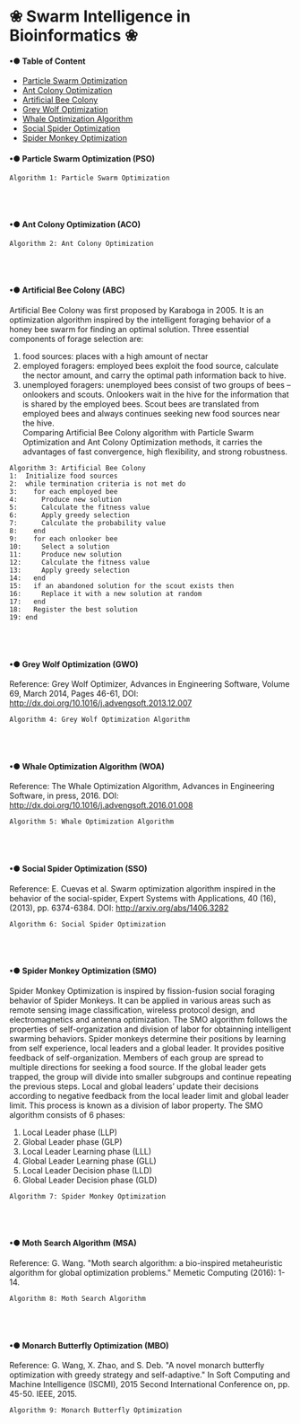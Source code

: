 # ❀ Swarm Intelligence in Bioinformatics ❀
#### •● Table of Content
- [Particle Swarm Optimization](#-particle-swarm-optimization-pso)
- [Ant Colony Optimization](#-ant-colony-optimization-aco)
- [Artificial Bee Colony](#-artificial-bee-colony-abc)
- [Grey Wolf Optimization](#-grey-wolf-optimization-gwo)
- [Whale Optimization Algorithm](#-whale-optimization-algorithm-woa)
- [Social Spider Optimization](#-social-spider-optimization-sso)
- [Spider Monkey Optimization](#-spider-monkey-optimization-smo)


#### •● Particle Swarm Optimization (PSO)
```
Algorithm 1: Particle Swarm Optimization

```
<br><br>

#### •● Ant Colony Optimization (ACO)
```
Algorithm 2: Ant Colony Optimization

```
<br><br>

#### •● Artificial Bee Colony (ABC)
Artificial Bee Colony was first proposed by Karaboga in 2005. It is an optimization algorithm inspired by the intelligent foraging behavior of a honey bee swarm for finding an optimal solution. Three essential components of forage selection are:
1)	food sources: places with a high amount of nectar 
2)	employed foragers: employed bees exploit the food source, calculate the nector amount, and carry the optimal path information back to hive.
3)	unemployed foragers: unemployed bees consist of two groups of bees – onlookers and scouts. Onlookers wait in the hive for the information that is shared by the employed bees. Scout bees are translated from employed bees and always continues seeking new food sources near the hive. <br>
Comparing Artificial Bee Colony algorithm with Particle Swarm Optimization and Ant Colony Optimization methods, it carries the advantages of fast convergence, high flexibility, and strong robustness. 
```
Algorithm 3: Artificial Bee Colony
1:	Initialize food sources
2:	while termination criteria is not met do
3:	  for each employed bee
4:	    Produce new solution
5:	    Calculate the fitness value
6:	    Apply greedy selection 
7:	    Calculate the probability value
8:	  end
9:	  for each onlooker bee
10:	    Select a solution 
11:	    Produce new solution
12:	    Calculate the fitness value
13:	    Apply greedy selection 
14:	  end
15:	  if an abandoned solution for the scout exists then
16:	    Replace it with a new solution at random
17:	  end
18:	  Register the best solution
19:	end
```
<br><br>

#### •● Grey Wolf Optimization (GWO)
Reference: Grey Wolf Optimizer, Advances in Engineering Software, Volume 69, March 2014, Pages 46-61, DOI: http://dx.doi.org/10.1016/j.advengsoft.2013.12.007 
```
Algorithm 4: Grey Wolf Optimization Algorithm

```
<br><br>

#### •● Whale Optimization Algorithm (WOA)
Reference: The Whale Optimization Algorithm, Advances in Engineering Software, in press, 2016. DOI: http://dx.doi.org/10.1016/j.advengsoft.2016.01.008 
```
Algorithm 5: Whale Optimization Algorithm

```
<br><br>

#### •● Social Spider Optimization (SSO)
Reference: E. Cuevas et al. Swarm optimization algorithm inspired in the behavior of the social-spider, Expert Systems with Applications, 40 (16), (2013), pp. 6374-6384. DOI: http://arxiv.org/abs/1406.3282
```
Algorithm 6: Social Spider Optimization

```
<br><br>

#### •● Spider Monkey Optimization (SMO) 
Spider Monkey Optimization is inspired by fission-fusion social foraging behavior of Spider Monkeys. It can be applied in various areas such as remote sensing image classification, wireless protocol design, and electromagnetics and antenna optimization. The SMO algorithm follows the properties of self-organization and division of labor for obtainning intelligent swarming behaviors. Spider monkeys determine their positions by learning from self experience, local leaders and a global leader. It provides positive feedback of self-organization. Members of each group are spread to multiple directions for seeking a food source. If the global leader gets trapped, the group will divide into smaller subgroups and continue repeating the previous steps. Local and global leaders’ update their decisions according to negative feedback from the local leader limit and global leader limit. This process is known as a division of labor property. The SMO algorithm consists of 6 phases:
1)	Local Leader phase (LLP)
2)	Global Leader phase (GLP)
3)	Local Leader Learning phase (LLL)
4)	Global Leader Learning phase (GLL)
5)	Local Leader Decision phase (LLD)
6)	Global Leader Decision phase (GLD)<br>

```
Algorithm 7: Spider Monkey Optimization

```
<br><br>

#### •● Moth Search Algorithm (MSA)
Reference: G. Wang. "Moth search algorithm: a bio-inspired metaheuristic algorithm for global optimization problems." Memetic Computing (2016): 1-14. 
```
Algorithm 8: Moth Search Algorithm 

```
<br><br>


#### •● Monarch Butterfly Optimization (MBO)
Reference: G. Wang, X. Zhao, and S. Deb. "A novel monarch butterfly optimization with greedy strategy and self-adaptive." In Soft Computing and Machine Intelligence (ISCMI), 2015 Second International Conference on, pp. 45-50. IEEE, 2015.
```
Algorithm 9: Monarch Butterfly Optimization

```
<br><br>


